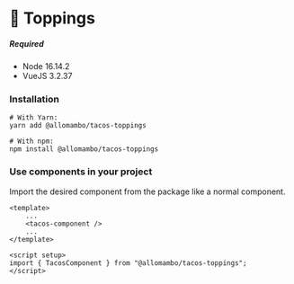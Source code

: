 # 🌮 Toppings

##### Required

-   Node 16.14.2
-   VueJS 3.2.37

### Installation

```
# With Yarn:
yarn add @allomambo/tacos-toppings

# With npm:
npm install @allomambo/tacos-toppings
```

### Use components in your project

Import the desired component from the package like a normal component.

```
<template>
    ...
    <tacos-component />
    ...
</template>

<script setup>
import { TacosComponent } from "@allomambo/tacos-toppings";
</script>
```
